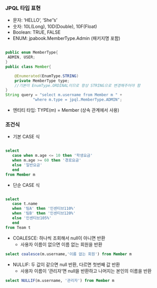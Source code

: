 ### JPQL 타입 표현

* 문자: ‘HELLO’, ‘She’’s’ 
* 숫자: 10L(Long), 10D(Double), 10F(Float) 
* Boolean: TRUE, FALSE 
* ENUM: jpabook.MemberType.Admin (패키지명 포함) 

```java

public enum MemberType{
 ADMIN, USER;
}
public class Member{

	@Enumerated(EnumType.STRING)
	private MemberType type;
    //기본이 EnumType.ORDINAL이므로 항상 STRING으로 변경해주어야 함
}
String query = "select m.username from Member m " +
			"where m.type = jpql.MemberType.ADMIN";

```

* 엔티티 타입: TYPE(m) = Member (상속 관계에서 사용)

### 조건식

- 기본 CASE 식

```sql

select
   case when m.age <= 10 then '학생요금'
   when m.age >= 60 then '경로요금'
   else '일반요금'
   end
from Member m

```

- 단순 CASE 식

```sql

select
   case t.name 
   when '팀A' then '인센티브110%'
   when '팀B' then '인센티브120%'
   else '인센티브105%'
   end
from Team t

```
* COALESCE: 하나씩 조회해서 null이 아니면 반환
  * 사용자 이름이 없으면 이름 없는 회원을 반환
```sql
select coalesce(m.username,'이름 없는 회원') from Member m
```

* NULLIF: 두 값이 같으면 null 반환, 다르면 첫번째 값 반환
  * 사용자 이름이 ‘관리자’면 null을 반환하고 나머지는 본인의 이름을 반환
```sql
select NULLIF(m.username, '관리자') from Member m
```
